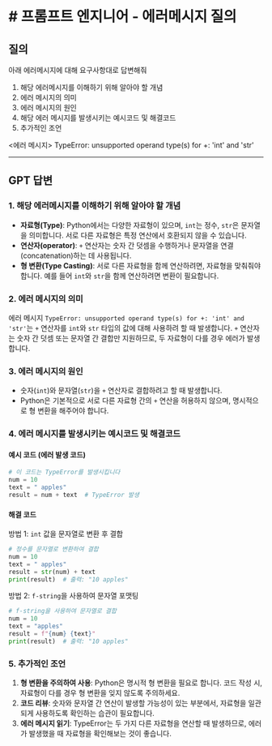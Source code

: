 
# # 프롬프트 엔지니어 - 에러메시지 질의

## 질의
아래 에러메시지에 대해 요구사항대로 답변해줘

1. 해당 에러메시지를 이해하기 위해 알아야 할 개념
2. 에러 메시지의 의미 
3. 에러 메시지의 원인
4. 해당 에러 메시지를 발생시키는 예시코드 및 해결코드
5. 추가적인 조언

<에러 메시지>
TypeError: unsupported operand type(s) for +: 'int' and 'str'

---

## GPT 답변

### 1. 해당 에러메시지를 이해하기 위해 알아야 할 개념

- **자료형(Type)**: Python에서는 다양한 자료형이 있으며, `int`는 정수, `str`은 문자열을 의미합니다. 서로 다른 자료형은 특정 연산에서 호환되지 않을 수 있습니다.
- **연산자(operator)**: `+` 연산자는 숫자 간 덧셈을 수행하거나 문자열을 연결(concatenation)하는 데 사용됩니다.
- **형 변환(Type Casting)**: 서로 다른 자료형을 함께 연산하려면, 자료형을 맞춰줘야 합니다. 예를 들어 `int`와 `str`을 함께 연산하려면 변환이 필요합니다.

### 2. 에러 메시지의 의미

에러 메시지 `TypeError: unsupported operand type(s) for +: 'int' and 'str'`는 `+` 연산자를 `int`와 `str` 타입의 값에 대해 사용하려 할 때 발생합니다. `+` 연산자는 숫자 간 덧셈 또는 문자열 간 결합만 지원하므로, 두 자료형이 다를 경우 에러가 발생합니다.

### 3. 에러 메시지의 원인

- 숫자(`int`)와 문자열(`str`)을 `+` 연산자로 결합하려고 할 때 발생합니다.
- Python은 기본적으로 서로 다른 자료형 간의 `+` 연산을 허용하지 않으며, 명시적으로 형 변환을 해주어야 합니다.

### 4. 에러 메시지를 발생시키는 예시코드 및 해결코드

#### 예시 코드 (에러 발생 코드)

```python
# 이 코드는 TypeError를 발생시킵니다
num = 10
text = " apples"
result = num + text  # TypeError 발생
```

#### 해결 코드

방법 1: `int` 값을 문자열로 변환 후 결합

```python
# 정수를 문자열로 변환하여 결합
num = 10
text = " apples"
result = str(num) + text
print(result)  # 출력: "10 apples"
```

방법 2: `f-string`을 사용하여 문자열 포맷팅

```python
# f-string을 사용하여 문자열로 결합
num = 10
text = "apples"
result = f"{num} {text}"
print(result)  # 출력: "10 apples"
```

### 5. 추가적인 조언

1. **형 변환을 주의하여 사용**: Python은 명시적 형 변환을 필요로 합니다. 코드 작성 시, 자료형이 다를 경우 형 변환을 잊지 않도록 주의하세요.
2. **코드 리뷰**: 숫자와 문자열 간 연산이 발생할 가능성이 있는 부분에서, 자료형을 일관되게 사용하도록 확인하는 습관이 필요합니다.
3. **에러 메시지 읽기**: TypeError는 두 가지 다른 자료형을 연산할 때 발생하므로, 에러가 발생했을 때 자료형을 확인해보는 것이 좋습니다.

